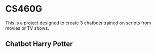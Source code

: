 # CS460G
This is a project designed to create 3 chatbots trained on scripts from movies or TV shows.
## Chatbot Harry Potter
